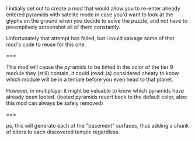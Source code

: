 I initially set out to create a mod that would allow you to re-enter already entered pyramids with satelite mode in case you'd want to look at the glyphs on the ground when you decide to solve the puzzle, and not have to preemptively screenshot all of them constantly.

Unfortunately that attempt has failed, but i could salvage some of that mod's code to reuse for this one.

===

This mod will cause the pyramids to be tinted in the color of the tier 9 module they (still) contain,
it could (read: is) considered cheaty to know which module will be in a temple before you even head to that planet.

However, in multiplayer it might be valuable to know which pyramids have already been looted.
(looted pyramids revert back to the default color, also: this mod can always be safely removed)

===

ps, this will generate each of the "basement" surfaces, thus adding a chunk of biters to each discovered temple regardless.
